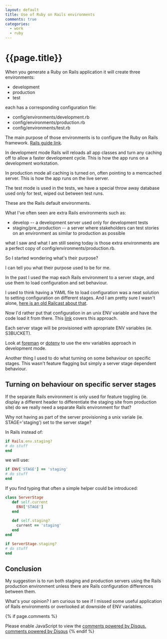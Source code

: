 ```yaml
---
layout: default
title: Use of Ruby on Rails environments
comments: true
categories:
  - work
  - ruby
---
```



# {{page.title}}

When you generate a Ruby on Rails application it will create three environments:
* development
* production
* test

each has a corresponding configuration file:

* config/environments/development.rb
* config/environments/production.rb
* config/environments/test.rb

The main purpose of those environments is to configure the Ruby on Rails framework.
[Rails guide link](http://guides.rubyonrails.org/configuring.html#rails-environment-settings).

In development mode Rails will reloads all app classes and turn any caching off
to allow a faster development cycle. This is how the app runs on a development
workstation.

In production mode all caching is turned on, often pointing to a memcached
server. This is how the app runs on the live server.

The test mode is used in the tests, we have a special throw away database used
only for test, wiped out between test runs.

These are the Rails default environments.

What I've often seen are extra Rails environments such as:

* develop -- a development server used only for development tests
* staging/pre_production -- a server where stakeholders can test stories on an
  environment as similar to production as possible

what I saw and what I am still seeing today is those extra environments are
a perfect copy of config/environments/production.rb.

So I started wondering what's their purpose?

I can tell you what their purpose used to be for me.

In the past I used the map each Rails environment to a server stage, and use them
to load configuration and set behaviour.

I used to think having a YAML file to load configuration was a neat solution to
setting configuration on different stages. And I am pretty sure I wasn't alone,
[here is an old Railcast about that](http://railscasts.com/episodes/85-yaml-configuration-file).

Now I'd rather put that configuration in an unix ENV variable and have the code
load it from there. This [link](http://railsapps.github.io/rails-environment-variables.html) covers this approach.

Each server stage will be provisioned with apropriate ENV variables (ie. S3BUCKET).

Look at [foreman](https://github.com/ddollar/foreman) or [dotenv](https://github.com/bkeepers/dotenv) to use the env variables approach in development mode.

Another thing I used to do what turning on some behaviour on specific stages. This
wasn't feature flagging but simply a server stage dependent behaviour.

## Turning on behaviour on specific server stages
If the separate Rails environment is only used for feature toggling (ie. display
a different header to differentiate the staging site from production site) do we
really need a separate Rails environment for that?

Why not having as part of the server provisioning a unix variale (ie. STAGE='staging')
set to the server stage?

In Rails instead of:

~~~ruby
if Rails.env.staging?
# do stuff
end
~~~

we will use:

~~~ruby
if ENV['STAGE'] == 'staging'
# do stuff
end
~~~

If you find typing that often a simple helper could be introduced:

~~~ ruby
class ServerStage
   def self.current
     ENV['STAGE']
   end
   
   def self.staging?
     current == 'staging'
   end
end
~~~

~~~ruby
if ServerStage.staging?
# do stuff
end
~~~



## Conclusion
My suggestion is to run both staging and production servers using the Rails
production environment unless there are Rails configuration differences between
them.

What's your opinion? I am curious to see if I missed some useful application of
Rails environments or overlooked at downside of ENV variables.


{% if page.comments %}
  <div id="disqus_thread"></div>
  <script type="text/javascript">
      /* * * CONFIGURATION VARIABLES: EDIT BEFORE PASTING INTO YOUR WEBPAGE * * */
      var disqus_shortname = 'enricoteotti'; // required: replace example with your forum shortname

      /* * * DON'T EDIT BELOW THIS LINE * * */
      (function() {
          var dsq = document.createElement('script'); dsq.type = 'text/javascript'; dsq.async = true;
          dsq.src = '//' + disqus_shortname + '.disqus.com/embed.js';
          (document.getElementsByTagName('head')[0] || document.getElementsByTagName('body')[0]).appendChild(dsq);
      })();
  </script>
  <noscript>Please enable JavaScript to view the <a href="http://disqus.com/?ref_noscript">comments powered by Disqus.</a></noscript>
  <a href="http://disqus.com" class="dsq-brlink">comments powered by <span class="logo-disqus">Disqus</span></a>
{% endif %}
